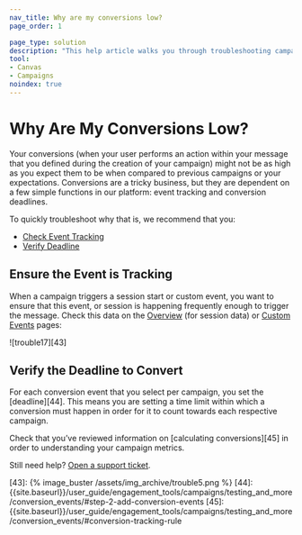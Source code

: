 ```yaml
---
nav_title: Why are my conversions low?
page_order: 1

page_type: solution
description: "This help article walks you through troubleshooting campaigns or Canvases with lower than expected conversion rates."
tool:
- Canvas
- Campaigns
noindex: true
---
```


# Why Are My Conversions Low?

Your conversions (when your user performs an action within your message that you defined during the creation of your campaign) might not be as high as you expect them to be when compared to previous campaigns or your expectations. Conversions are a tricky business, but they are dependent on a few simple functions in our platform: event tracking and conversion deadlines.

To quickly troubleshoot why that is, we recommend that you:

* [Check Event Tracking](#ensure-the-event-is-tracking)
* [Verify Deadline](#verify-the-deadline-to-convert)


## Ensure the Event is Tracking

When a campaign triggers a session start or custom event, you want to ensure that this event, or session is happening frequently enough to trigger the message. Check this data on the [Overview][1] (for session data) or [Custom Events][2] pages:

![trouble17][43]

## Verify the Deadline to Convert

For each conversion event that you select per campaign, you set the [deadline][44]. This means you are setting a time limit within which a conversion must happen in order for it to count towards each respective campaign.

Check that you’ve reviewed information on [calculating conversions][45] in order to understanding your campaign metrics.

Still need help? [Open a support ticket]({{site.baseurl}}/support_contact/).

[1]: {{site.baseurl}}/user_guide/data_and_analytics/your_reports/understanding_your_app_usage_data/#understanding-your-app-usage-data
[2]: {{site.baseurl}}/user_guide/data_and_analytics/configuring_reporting/#configuring-reporting
[43]: {% image_buster /assets/img_archive/trouble5.png %}
[44]: {{site.baseurl}}/user_guide/engagement_tools/campaigns/testing_and_more/conversion_events/#step-2-add-conversion-events
[45]: {{site.baseurl}}/user_guide/engagement_tools/campaigns/testing_and_more/conversion_events/#conversion-tracking-rule